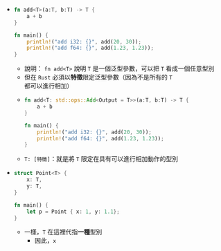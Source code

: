 - ```rust
  fn add<T>(a:T, b:T) -> T {
      a + b
  }
  
  fn main() {
      println!("add i32: {}", add(20, 30));
      println!("add f64: {}", add(1.23, 1.23));
  }
  ```
	- 說明：
	  `fn add<T>` 說明 `T` 是一個泛型參數，可以把 `T` 看成一個任意型別
	- 但在 `Rust` 必須以**特徵**限定泛型參數（因為不是所有的 `T` 都可以進行相加）
	- ```rust
	  fn add<T: std::ops::Add<Output = T>>(a:T, b:T) -> T {
	      a + b
	  }
	  
	  fn main() {
	      println!("add i32: {}", add(20, 30));
	      println!("add f64: {}", add(1.23, 1.23));
	  }
	  ```
	- `T: [特徵]`：就是將 `T` 限定在具有可以進行相加動作的型別
- ```rust
  struct Point<T> {
      x: T,
      y: T,
  }
  
  fn main() {
      let p = Point { x: 1, y: 1.1};
  }
  ```
	- 一樣，`T` 在這裡代指**一種**型別
		- 因此，`x`